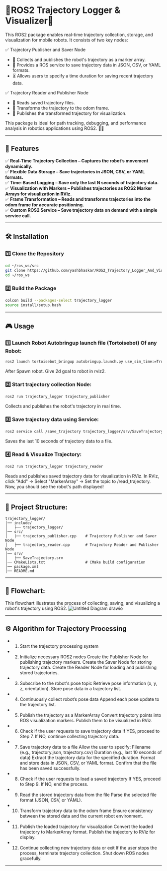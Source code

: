 # 🚀ROS2 Trajectory Logger & Visualizer📍
This ROS2 package enables real-time trajectory collection, storage, and visualization for mobile robots. It consists of two key nodes:

✅ Trajectory Publisher and Saver Node
- 📝 Collects and publishes the robot's trajectory as a marker array.
- 💾 Provides a ROS service to save trajectory data in JSON, CSV, or YAML formats.
- ⏳ Allows users to specify a time duration for saving recent trajectory data.

✅ Trajectory Reader and Publisher Node
- 📂 Reads saved trajectory files.
- 🔄 Transforms the trajectory to the odom frame.
- 📡 Publishes the transformed trajectory for visualization.

This package is ideal for path tracking, debugging, and performance analysis in robotics applications using ROS2. 🤖✨

---

## 🚀 Features  

✅ **Real-Time Trajectory Collection – Captures the robot’s movement dynamically.**  
✅ **Flexible Data Storage – Save trajectories in JSON, CSV, or YAML formats.**  
✅ **Time-Based Logging – Save only the last N seconds of trajectory data.**  
✅ **Visualization with Markers – Publishes trajectories as ROS2 Marker Arrays for visualization in RViz.**  
✅ **Frame Transformation – Reads and transforms trajectories into the odom frame for accurate positioning.**  
✅ **Custom ROS2 Service – Save trajectory data on demand with a simple service call.**  

---

## 🛠️ Installation  

### 1️⃣ **Clone the Repository**  
```bash
cd ~/ros_ws/src
git clone https://github.com/yashbhaskar/ROS2_Trajectory_Logger_And_Visualizer.git
cd ~/ros_ws
```

### 2️⃣ **Build the Package** 
```bash
colcon build --packages-select trajectory_logger
source install/setup.bash
```

---

## 🎮 Usage

### 1️⃣ Launch Robot Autobringup launch file (Tortoisebot) Of any Robot:
```bash
ros2 launch tortoisebot_bringup autobringup.launch.py use_sim_time:=True exploration:=True
```
After Spawn robot. Give 2d goal to robot in rviz2.

### 2️⃣ Start trajectory collection Node:
```bash
ros2 run trajectory_logger trajectory_publisher
```
Collects and publishes the robot's trajectory in real time.

### 3️⃣ Save trajectory data using Service:
```bash
ros2 service call /save_trajectory trajectory_logger/srv/SaveTrajectory "{filename: \"trajectory.json\", duration: 10}"
```
Saves the last 10 seconds of trajectory data to a file.

### 4️⃣ Read & Visualize Trajectory:
```bash
ros2 run trajectory_logger trajectory_reader
```
Reads and publishes saved trajectory data for visualization in RViz.
In RViz, click "Add" → Select "MarkerArray" → Set the topic to /read_trajectory.
Now, you should see the robot's path displayed!

---

## 📂 Project Structure:
```
trajectory_logger/
│── include/
│   ├── trajectory_logger/
│── src/
│   ├── trajectory_publisher.cpp    # Trajectory Publisher and Saver Node
│   ├── trajectory_reader.cpp       # Trajectory Reader and Publisher Node
│── srv/
│   ├── SaveTrajectory.srv
│── CMakeLists.txt                  # CMake build configuration
│── package.xml
│── README.md
```

---

## 📡 Flowchart:
This flowchart illustrates the process of collecting, saving, and visualizing a robot's trajectory using ROS2.
![Untitled Diagram drawio](https://github.com/user-attachments/assets/48f683cf-ea5b-4a72-8182-b92143e600ff)

---

## ⚙️ Algorithm for Trajectory Processing

- 1. Start the trajectory processing system
- 2. Initialize necessary ROS2 nodes
    Create the Publisher Node for publishing trajectory markers.
    Create the Saver Node for storing trajectory data.
    Create the Reader Node for loading and publishing stored trajectories.
- 3. Subscribe to the robot's pose topic
    Retrieve pose information (x, y, z, orientation).
    Store pose data in a trajectory list.
- 4. Continuously collect robot’s pose data
    Append each pose update to the trajectory list.
- 5. Publish the trajectory as a MarkerArray
    Convert trajectory points into ROS visualization markers.
    Publish them to be visualized in RViz.
- 6. Check if the user requests to save trajectory data
    If YES, proceed to Step 7.
    If NO, continue collecting trajectory data.
- 7. Save trajectory data to a file
    Allow the user to specify:
        Filename (e.g., trajectory.json, trajectory.csv)
        Duration (e.g., last 10 seconds of data)
    Extract the trajectory data for the specified duration.
    Format and store data in JSON, CSV, or YAML format.
    Confirm that the file has been saved successfully.
- 8. Check if the user requests to load a saved trajectory
    If YES, proceed to Step 9.
    If NO, end the process.
- 9. Read the stored trajectory data from the file
    Parse the selected file format (JSON, CSV, or YAML).
- 10. Transform trajectory data to the odom frame
    Ensure consistency between the stored data and the current robot environment.
- 11. Publish the loaded trajectory for visualization
    Convert the loaded trajectory to MarkerArray format.
    Publish the trajectory to RViz for display.
- 12. Continue collecting new trajectory data or exit
    If the user stops the process, terminate trajectory collection.
    Shut down ROS nodes gracefully.

---



